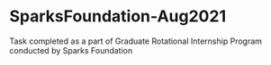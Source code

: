 # SparksFoundation-Aug2021
Task completed as a part of Graduate Rotational Internship Program conducted by Sparks Foundation
